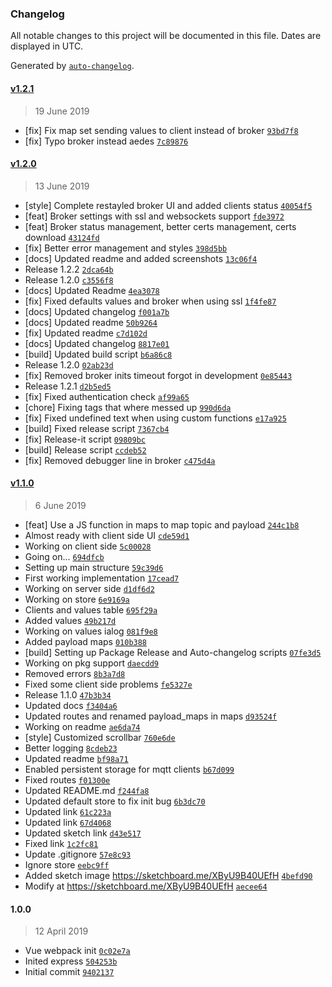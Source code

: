 ### Changelog

All notable changes to this project will be documented in this file. Dates are displayed in UTC.

Generated by [`auto-changelog`](https://github.com/CookPete/auto-changelog).

#### [v1.2.1](https://github.com/robertsLando/Mqtt2Mqtt/compare/v1.2.0...v1.2.1)

> 19 June 2019

- [fix] Fix map set sending values to client instead of broker [`93bd7f8`](https://github.com/robertsLando/Mqtt2Mqtt/commit/93bd7f84d184dfbad60b6cf8a56de87ba3152629)
- [fix] Typo broker instead aedes [`7c89876`](https://github.com/robertsLando/Mqtt2Mqtt/commit/7c89876cd7a41b814532727eb50e18767427eaf1)

#### [v1.2.0](https://github.com/robertsLando/Mqtt2Mqtt/compare/v1.1.0...v1.2.0)

> 13 June 2019

- [style] Complete restayled broker UI and added clients status [`40054f5`](https://github.com/robertsLando/Mqtt2Mqtt/commit/40054f5466787ecdb52a2cb18dd23e40228e2b9e)
- [feat] Broker settings with ssl and websockets support [`fde3972`](https://github.com/robertsLando/Mqtt2Mqtt/commit/fde3972f04f22add8b56ba2bb6962fc6db65f1ad)
- [feat] Broker status management, better certs management, certs download [`43124fd`](https://github.com/robertsLando/Mqtt2Mqtt/commit/43124fdab92a2e03674969b4e7099c1117643d4d)
- [fix] Better error management and styles [`398d5bb`](https://github.com/robertsLando/Mqtt2Mqtt/commit/398d5bb116488862348074863b7ba67b068fcb3c)
- [docs] Updated readme and added screenshots [`13c06f4`](https://github.com/robertsLando/Mqtt2Mqtt/commit/13c06f424f0840159ec63517df684eaa360514fe)
- Release 1.2.2 [`2dca64b`](https://github.com/robertsLando/Mqtt2Mqtt/commit/2dca64b91160a20cd94fadf8a3f12964c98d219a)
- Release 1.2.0 [`c3556f8`](https://github.com/robertsLando/Mqtt2Mqtt/commit/c3556f86c0d38f1ad85ea046638e7e40f980b6f3)
- [docs] Updated Readme [`4ea3078`](https://github.com/robertsLando/Mqtt2Mqtt/commit/4ea3078547fff523272ab4fe922a441957971679)
- [fix] Fixed defaults values and broker when using ssl [`1f4fe87`](https://github.com/robertsLando/Mqtt2Mqtt/commit/1f4fe87e1db094503e294f35e69500d9b0986dbe)
- [docs] Updated changelog [`f001a7b`](https://github.com/robertsLando/Mqtt2Mqtt/commit/f001a7b09ba34241d298b31e6f4277c3acef5c86)
- [docs] Updated readme [`50b9264`](https://github.com/robertsLando/Mqtt2Mqtt/commit/50b92644fffb23a7dba071219623f98b17e75086)
- [fix] Updated readme [`c7d102d`](https://github.com/robertsLando/Mqtt2Mqtt/commit/c7d102dbcd218168e9db6d4f7f4a7059c1006abd)
- [docs] Updated changelog [`8817e01`](https://github.com/robertsLando/Mqtt2Mqtt/commit/8817e01e3f26872954f7a4f5dc67504bf4cc56d5)
- [build] Updated build script [`b6a86c8`](https://github.com/robertsLando/Mqtt2Mqtt/commit/b6a86c8057d5b7da95b133815c9d57a9ab4de005)
- Release 1.2.0 [`02ab23d`](https://github.com/robertsLando/Mqtt2Mqtt/commit/02ab23d57a2e875a2b4e4f7da3d7fc28145fcf4b)
- [fix] Removed broker inits timeout forgot in development [`0e85443`](https://github.com/robertsLando/Mqtt2Mqtt/commit/0e85443c7c894c2a16ede3c5c2469453a570190b)
- Release 1.2.1 [`d2b5ed5`](https://github.com/robertsLando/Mqtt2Mqtt/commit/d2b5ed5761c263fa46757ccac7f875a9e59f6d03)
- [fix] Fixed authentication check [`af99a65`](https://github.com/robertsLando/Mqtt2Mqtt/commit/af99a65c3c029fd2f1a67313c70c1d170528301c)
- [chore] Fixing tags that where messed up [`990d6da`](https://github.com/robertsLando/Mqtt2Mqtt/commit/990d6dafa92aa434e981fc3bcecbf922bc22284e)
- [fix] Fixed undefined text when using custom functions [`e17a925`](https://github.com/robertsLando/Mqtt2Mqtt/commit/e17a925987966cbfc012f609b4cc322e91597f46)
- [build] Fixed release script [`7367cb4`](https://github.com/robertsLando/Mqtt2Mqtt/commit/7367cb478ba7f4142206668c3bd4cbd3904d0d3c)
- [fix] Release-it script [`09809bc`](https://github.com/robertsLando/Mqtt2Mqtt/commit/09809bcee9a748cc393c7325740f3f92908f4bfc)
- [build] Release script [`ccdeb52`](https://github.com/robertsLando/Mqtt2Mqtt/commit/ccdeb5217cfcf8db5f1b2661dddd8a1ec83bc15a)
- [fix] Removed debugger line in broker [`c475d4a`](https://github.com/robertsLando/Mqtt2Mqtt/commit/c475d4a112446648b4fd31b2a2005935de98c5a8)

#### [v1.1.0](https://github.com/robertsLando/Mqtt2Mqtt/compare/1.0.0...v1.1.0)

> 6 June 2019

- [feat] Use a JS function in maps to map topic and payload [`244c1b8`](https://github.com/robertsLando/Mqtt2Mqtt/commit/244c1b8c0f2d20d8f3f491b18717305a29cda743)
- Almost ready with client side UI [`cde59d1`](https://github.com/robertsLando/Mqtt2Mqtt/commit/cde59d186f52be9c3505da88b754077579e14881)
- Working on client side [`5c00028`](https://github.com/robertsLando/Mqtt2Mqtt/commit/5c0002806df6d2e8ae4a5502a75069f122bcfbef)
- Going on... [`694dfcb`](https://github.com/robertsLando/Mqtt2Mqtt/commit/694dfcb40528e07252904d17e8df4d34bfd51a9a)
- Setting up main structure [`59c39d6`](https://github.com/robertsLando/Mqtt2Mqtt/commit/59c39d63f74e705ff39c802debf0f530ae2f66a8)
- First working implementation [`17cead7`](https://github.com/robertsLando/Mqtt2Mqtt/commit/17cead7368eeb56a363f2ab0a3ab786efa7a2e16)
- Working on server side [`d1df6d2`](https://github.com/robertsLando/Mqtt2Mqtt/commit/d1df6d2b45e9370653ac5aa59f21ef27d0c34764)
- Working on store [`6e9169a`](https://github.com/robertsLando/Mqtt2Mqtt/commit/6e9169ad297036b19dad961c38359964204191d4)
- Clients and values table [`695f29a`](https://github.com/robertsLando/Mqtt2Mqtt/commit/695f29a684cc3551fe492585677d4a9950bd1482)
- Added values [`49b217d`](https://github.com/robertsLando/Mqtt2Mqtt/commit/49b217d99373d8a6961806254cd09f1f1dad9bff)
- Working on values ialog [`081f9e8`](https://github.com/robertsLando/Mqtt2Mqtt/commit/081f9e81291ff45f02b20f01f5b63432124aac23)
- Added payload maps [`010b388`](https://github.com/robertsLando/Mqtt2Mqtt/commit/010b388bb6de35ded78668a83fa608d76be663d8)
- [build] Setting up Package Release and Auto-changelog scripts [`07fe3d5`](https://github.com/robertsLando/Mqtt2Mqtt/commit/07fe3d595bac3532a2af88aed5a6044ba647bdfd)
- Working on pkg support [`daecdd9`](https://github.com/robertsLando/Mqtt2Mqtt/commit/daecdd92d887aa1f2b370cb6ab8d42dbdaec56fe)
- Removed errors [`8b3a7d8`](https://github.com/robertsLando/Mqtt2Mqtt/commit/8b3a7d883f8f9ab21dd286c5f485753d1b348dec)
- Fixed some client side problems [`fe5327e`](https://github.com/robertsLando/Mqtt2Mqtt/commit/fe5327e160d5f141a7270889da73de9a6e77641b)
- Release 1.1.0 [`47b3b34`](https://github.com/robertsLando/Mqtt2Mqtt/commit/47b3b34ae6642fdfda74d0197b25bba640f2c1fb)
- Updated docs [`f3404a6`](https://github.com/robertsLando/Mqtt2Mqtt/commit/f3404a6d1ee6314037bcbde69b01f1b1d235dd4b)
- Updated routes and renamed payload_maps in maps [`d93524f`](https://github.com/robertsLando/Mqtt2Mqtt/commit/d93524f8b17d9de211d1a89988d4e3810d0fd4fe)
- Working on readme [`ae6da74`](https://github.com/robertsLando/Mqtt2Mqtt/commit/ae6da744a739cec82ec303e1983fd0ebde96f58b)
- [style] Customized scrollbar [`760e6de`](https://github.com/robertsLando/Mqtt2Mqtt/commit/760e6de1215f3d161677707909d78994a23cab39)
- Better logging [`8cdeb23`](https://github.com/robertsLando/Mqtt2Mqtt/commit/8cdeb237d4f388ef248e587cccd73caec47ffe82)
- Updated readme [`bf98a71`](https://github.com/robertsLando/Mqtt2Mqtt/commit/bf98a71a5ab9bebe0ec80eaa83b14b4066b6955f)
- Enabled persistent storage for mqtt clients [`b67d099`](https://github.com/robertsLando/Mqtt2Mqtt/commit/b67d0999f740bf282d7d0b0d277f0c23e9e88c43)
- Fixed routes [`f01300e`](https://github.com/robertsLando/Mqtt2Mqtt/commit/f01300ea6d45c9babb9a953d044223c502dc866e)
- Updated README.md [`f244fa8`](https://github.com/robertsLando/Mqtt2Mqtt/commit/f244fa88b4ddb339c9c37466ac56cfa3419f86cc)
- Updated default store to fix init bug [`6b3dc70`](https://github.com/robertsLando/Mqtt2Mqtt/commit/6b3dc7051e69cfb6a2a9f9f7aad64e8e1931c03d)
- Updated link [`61c223a`](https://github.com/robertsLando/Mqtt2Mqtt/commit/61c223aaa43f1c8bbc8409692df3fe5a106cee12)
- Updated link [`67d4068`](https://github.com/robertsLando/Mqtt2Mqtt/commit/67d4068bfd5616ea196521cb2bd67947dfa41afa)
- Updated sketch link [`d43e517`](https://github.com/robertsLando/Mqtt2Mqtt/commit/d43e5179d2a898d5ea05f4c0f4c9a17f0b73d9a3)
- Fixed link [`1c2fc81`](https://github.com/robertsLando/Mqtt2Mqtt/commit/1c2fc8175f0afa8641737d71e680fb17b6ca54d6)
- Update .gitignore [`57e8c93`](https://github.com/robertsLando/Mqtt2Mqtt/commit/57e8c93d3099f870d957369a25a2b5eeadfb63c8)
- Ignore store [`eebc9ff`](https://github.com/robertsLando/Mqtt2Mqtt/commit/eebc9ff5f10c4c2d61b1efd0f8206a246e0690d1)
- Added sketch image https://sketchboard.me/XByU9B40UEfH [`4befd90`](https://github.com/robertsLando/Mqtt2Mqtt/commit/4befd90e2220f2ec1a76fd036387fce95c8e208b)
- Modify at https://sketchboard.me/XByU9B40UEfH [`aecee64`](https://github.com/robertsLando/Mqtt2Mqtt/commit/aecee6415272d61d1a12a283a07826c8de82bb75)

#### 1.0.0

> 12 April 2019

- Vue webpack init [`0c02e7a`](https://github.com/robertsLando/Mqtt2Mqtt/commit/0c02e7ae5fd2a56f16c5bdfffafeeabbb2da90e8)
- Inited express [`504253b`](https://github.com/robertsLando/Mqtt2Mqtt/commit/504253b43eef5e0a9168308e7a74d61ebc1dd7d6)
- Initial commit [`9402137`](https://github.com/robertsLando/Mqtt2Mqtt/commit/9402137c017b599058b615d67e73dc16468c68a7)
